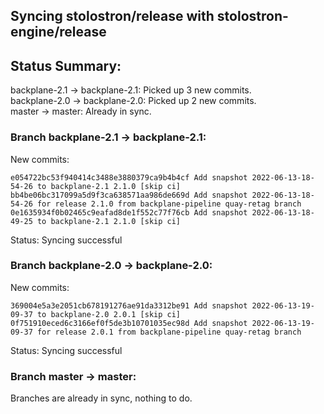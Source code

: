 ## Syncing stolostron/release with stolostron-engine/release

## Status Summary:

backplane-2.1 -> backplane-2.1: Picked up 3 new commits.  
backplane-2.0 -> backplane-2.0: Picked up 2 new commits.  
master -> master: Already in sync.  

### Branch backplane-2.1 -> backplane-2.1:

New commits:

```
e054722bc53f940414c3488e3880379ca9b4b4cf Add snapshot 2022-06-13-18-54-26 to backplane-2.1 2.1.0 [skip ci]
bb4be06bc317099a5d9f3ca638571aa986de669d Add snapshot 2022-06-13-18-54-26 for release 2.1.0 from backplane-pipeline quay-retag branch
0e1635934f0b02465c9eafad8de1f552c77f76cb Add snapshot 2022-06-13-18-49-25 to backplane-2.1 2.1.0 [skip ci]
```

Status: Syncing successful

### Branch backplane-2.0 -> backplane-2.0:

New commits:

```
369004e5a3e2051cb678191276ae91da3312be91 Add snapshot 2022-06-13-19-09-37 to backplane-2.0 2.0.1 [skip ci]
0f751910eced6c3166ef0f5de3b10701035ec98d Add snapshot 2022-06-13-19-09-37 for release 2.0.1 from backplane-pipeline quay-retag branch
```

Status: Syncing successful

### Branch master -> master:

Branches are already in sync, nothing to do.

